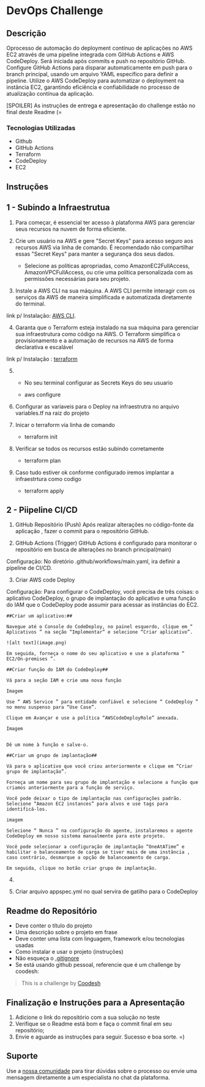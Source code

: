 # DevOps Challenge

## Descrição

Oprocesso de automação do deployment contínuo de aplicações no AWS EC2 através de uma pipeline integrada com GitHub Actions e AWS CodeDeploy. Será iniciada após commits e push no repositório GitHub. Configure GitHub Actions para disparar automaticamente em push para o branch principal, usando um arquivo YAML específico para definir a pipeline. Utilize o AWS CodeDeploy para automatizar o deployment na instância EC2, garantindo eficiência e confiabilidade no processo de atualização contínua da aplicação.

[SPOILER] As instruções de entrega e apresentação do challenge estão no final deste Readme (=

### Tecnologias Utilizadas
 
- Github
- GitHub Actions
- Terraform
- CodeDeploy
- EC2 


## Instruções

## 1 - Subindo a Infraestrutua

1. Para começar, é essencial ter acesso à plataforma AWS para gerenciar seus recursos na nuvem de forma eficiente.

2. Crie um usuário na AWS e gere "Secret Keys" para acesso seguro aos recursos AWS via linha de comando. É recomendado não compartilhar essas "Secret Keys" para manter a segurança dos seus dados.

    - Selecione as políticas apropriadas, como AmazonEC2FullAccess, AmazonVPCFullAccess, ou crie uma política personalizada com as permissões necessárias para seu projeto.

3. Instale a AWS CLI na sua máquina. A AWS CLI permite interagir com os serviços da AWS de maneira simplificada e automatizada diretamente do terminal.

link p/ Instalação: [AWS CLI](https://docs.aws.amazon.com/cli/latest/userguide/getting-started-install.html).

4. Garanta que o Terraform esteja instalado na sua máquina para gerenciar sua infraestrutura como código na AWS. O Terraform simplifica o provisionamento e a automação de recursos na AWS de forma declarativa e escalável

link p/ Instalação : [terraform](https://developer.hashicorp.com/terraform/tutorials/aws-get-started/install-cli#install-cli)

5. -  No seu terminal configurar as Secrets Keys do seu usuario

    - aws configure

5. Configurar as variaveis para o Deploy na infraestrutra no arquivo variables.tf na raiz do projeto

6. Inicar o terraform via linha de comando 

    - terraform init

7. Verificar se todos os recursos estão subindo corretamente 

    - terraform plan

8. Caso tudo estiver ok conforme configurado iremos implantar a infraestrtura como codigo 

    - terraform apply

## 2 - Piipeline CI/CD

1. GitHub Repositório (Push)
Após realizar alterações no código-fonte da aplicação , fazer o commit para o repositório GitHub.

2. GitHub Actions (Trigger)
GitHub Actions é configurado para monitorar o repositório em busca de alterações no branch principal(main)

Configuração: No diretório .github/workflows/main.yaml, ira definir a pipeline de CI/CD.

3. Criar AWS code Deploy

Configuração: Para configurar o CodeDeploy, você precisa de três coisas: o aplicativo CodeDeploy, o grupo de implantação do aplicativo e uma função do IAM que o CodeDeploy pode assumir para acessar as instâncias do EC2.

    ##Criar um aplicativo:## 
    
    Navegue até o Console do CodeDeploy, no painel esquerdo, clique em “ Aplicativos ” na seção “Implementar” e selecione “Criar aplicativo”.

    ![alt text](image.png)

    Em seguida, forneça o nome do seu aplicativo e use a plataforma “ EC2/On-premises ”.

    ##Criar função do IAM do CodeDeploy##

    Vá para a seção IAM e crie uma nova função

    Imagem

    Use “ AWS Service ” para entidade confiável e selecione “ CodeDeploy ” no menu suspenso para “Use Case”.

    Clique em Avançar e use a política “AWSCodeDeployRole” anexada.

    Imagem


    Dê um nome à função e salve-o.

    ##Criar um grupo de implantação##

    Vá para o aplicativo que você criou anteriormente e clique em “Criar grupo de implantação”.

    Forneça um nome para seu grupo de implantação e selecione a função que criamos anteriormente para a função de serviço.

    Você pode deixar o tipo de implantação nas configurações padrão. Selecione “Amazon EC2 instances” para alvos e use tags para identificá-los.

    imagem

    Selecione “ Nunca ” na configuração do agente, instalaremos o agente CodeDeploy em nosso sistema manualmente para este projeto.

    Você pode selecionar a configuração de implantação “OneAtATime” e habilitar o balanceamento de carga se tiver mais de uma instância , caso contrário, desmarque a opção de balanceamento de carga.

    Em seguida, clique no botão criar grupo de implantação.

4. 

4. Criar arquivo appspec.yml no qual servira de gatilho para o CodeDeploy


## Readme do Repositório

- Deve conter o título do projeto
- Uma descrição sobre o projeto em frase
- Deve conter uma lista com linguagem, framework e/ou tecnologias usadas
- Como instalar e usar o projeto (instruções)
- Não esqueça o [.gitignore](https://www.toptal.com/developers/gitignore)
- Se está usando github pessoal, referencie que é um challenge by coodesh:  

>  This is a challenge by [Coodesh](https://coodesh.com/)

## Finalização e Instruções para a Apresentação

1. Adicione o link do repositório com a sua solução no teste
2. Verifique se o Readme está bom e faça o commit final em seu repositório;
3. Envie e aguarde as instruções para seguir. Sucesso e boa sorte. =)

## Suporte

Use a [nossa comunidade](https://discord.gg/rdXbEvjsWu) para tirar dúvidas sobre o processo ou envie uma mensagem diretamente a um especialista no chat da plataforma. 
